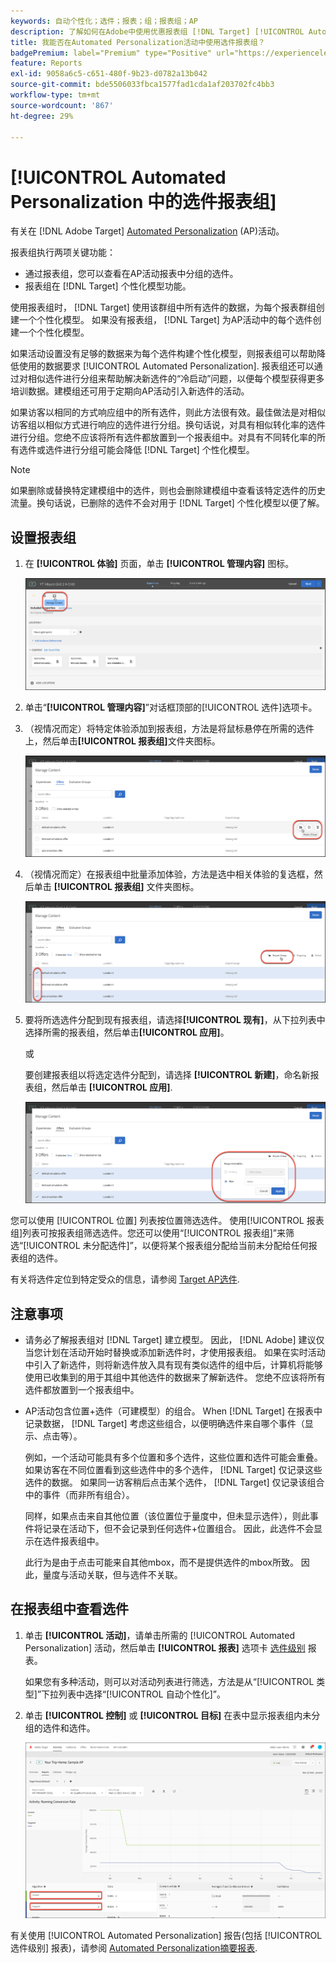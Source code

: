 ```yaml
---
keywords: 自动个性化；选件；报表；组；报表组；AP
description: 了解如何在Adobe中使用优惠报表组 [!DNL Target] [!UICONTROL Automated Personalization] 活动。
title: 我能否在Automated Personalization活动中使用选件报表组？
badgePremium: label="Premium" type="Positive" url="https://experienceleague.adobe.com/docs/target/using/introduction/intro.html?lang=en#premium newtab=true" tooltip="See what's included in Target Premium."
feature: Reports
exl-id: 9058a6c5-c651-480f-9b23-d0782a13b042
source-git-commit: bde5506033fbca1577fad1cda1af203702fc4bb3
workflow-type: tm+mt
source-wordcount: '867'
ht-degree: 29%

---
```


# [!UICONTROL Automated Personalization 中的选件报表组]

有关在 [!DNL Adobe Target] [Automated Personalization](/help/main/c-activities/t-automated-personalization/automated-personalization.md) (AP)活动。

报表组执行两项关键功能：

* 通过报表组，您可以查看在AP活动报表中分组的选件。
* 报表组在 [!DNL Target] 个性化模型功能。

使用报表组时， [!DNL Target] 使用该群组中所有选件的数据，为每个报表群组创建一个个性化模型。 如果没有报表组， [!DNL Target] 为AP活动中的每个选件创建一个个性化模型。

如果活动设置没有足够的数据来为每个选件构建个性化模型，则报表组可以帮助降低使用的数据要求 [!UICONTROL Automated Personalization]. 报表组还可以通过对相似选件进行分组来帮助解决新选件的“冷启动”问题，以便每个模型获得更多培训数据。建模组还可用于定期向AP活动引入新选件的活动。

如果访客以相同的方式响应组中的所有选件，则此方法很有效。最佳做法是对相似访客组以相似方式进行响应的选件进行分组。换句话说，对具有相似转化率的选件进行分组。您绝不应该将所有选件都放置到一个报表组中。对具有不同转化率的所有选件或选件进行分组可能会降低 [!DNL Target] 个性化模型。

>[!NOTE]
>
>如果删除或替换特定建模组中的选件，则也会删除建模组中查看该特定选件的历史流量。换句话说，已删除的选件不会对用于 [!DNL Target] 个性化模型以便了解。

## 设置报表组

1. 在 **[!UICONTROL 体验]** 页面，单击 **[!UICONTROL 管理内容]** 图标。

   ![“管理内容”图标](/help/main/c-reports/assets/ap_manage_content.png)

1. 单击“**[!UICONTROL 管理内容]**”对话框顶部的[!UICONTROL 选件]选项卡。
1. （视情况而定）将特定体验添加到报表组，方法是将鼠标悬停在所需的选件上，然后单击&#x200B;**[!UICONTROL 报表组]**&#x200B;文件夹图标。

   ![“报表组”图标](/help/main/c-reports/assets/ap_manage_content_2.png)

1. （视情况而定）在报表组中批量添加体验，方法是选中相关体验的复选框，然后单击 **[!UICONTROL 报表组]** 文件夹图标。

   ![“报表组”图标](/help/main/c-reports/assets/ap_manage_content_3.png)

1. 要将所选选件分配到现有报表组，请选择&#x200B;**[!UICONTROL 现有]**，从下拉列表中选择所需的报表组，然后单击&#x200B;**[!UICONTROL 应用]**。

   或

   要创建报表组以将选定选件分配到，请选择 **[!UICONTROL 新建]**，命名新报表组，然后单击 **[!UICONTROL 应用]**.

   ![用于创建新报表组的新图标](/help/main/c-reports/assets/ap_reporting_groups.png)

您可以使用 [!UICONTROL 位置] 列表按位置筛选选件。 使用[!UICONTROL 报表组]列表可按报表组筛选选件。您还可以使用“[!UICONTROL 报表组]”来筛选“[!UICONTROL 未分配选件]”，以便将某个报表组分配给当前未分配给任何报表组的选件。

有关将选件定位到特定受众的信息，请参阅 [Target AP选件](/help/main/c-activities/t-automated-personalization/ap-target-offers.md#task_F207ED7A41B84FD39BB6FCBFABF4B23E).

## 注意事项

* 请务必了解报表组对 [!DNL Target] 建立模型。 因此， [!DNL Adobe] 建议仅当您计划在活动开始时替换或添加新选件时，才使用报表组。 如果在实时活动中引入了新选件，则将新选件放入具有现有类似选件的组中后，计算机将能够使用已收集到的用于其组中其他选件的数据来了解新选件。 您绝不应该将所有选件都放置到一个报表组中。

* AP活动包含位置+选件（可建模型）的组合。 When [!DNL Target] 在报表中记录数据， [!DNL Target] 考虑这些组合，以便明确选件来自哪个事件（显示、点击等）。

   例如，一个活动可能具有多个位置和多个选件，这些位置和选件可能会重叠。 如果访客在不同位置看到这些选件中的多个选件， [!DNL Target] 仅记录这些选件的数据。 如果同一访客稍后点击某个选件， [!DNL Target] 仅记录该组合中的事件（而非所有组合）。

   同样，如果点击来自其他位置（该位置位于量度中，但未显示选件），则此事件将记录在活动下，但不会记录到任何选件+位置组合。 因此，此选件不会显示在选件报表组中。

   此行为是由于点击可能来自其他mbox，而不是提供选件的mbox所致。 因此，量度与活动关联，但与选件不关联。

## 在报表组中查看选件

1. 单击 **[!UICONTROL 活动]**，请单击所需的 [!UICONTROL Automated Personalization] 活动，然后单击 **[!UICONTROL 报表]** 选项卡 [选件级别](/help/main/c-reports/personalization-reports/reports-ap.md) 报表。

   如果您有多种活动，则可以对活动列表进行筛选，方法是从“[!UICONTROL 类型]”下拉列表中选择“[!UICONTROL 自动个性化]”。

1. 单击 **[!UICONTROL 控制]** 或 **[!UICONTROL 目标]** 在表中显示报表组内未分组的选件和选件。

   ![选件组：控制和目标](/help/main/c-reports/c-report-settings/assets/offer-groups.png)

有关使用 [!UICONTROL Automated Personalization] 报告(包括 [!UICONTROL 选件级别] 报表)，请参阅 [Automated Personalization摘要报表](/help/main/c-reports/personalization-reports/reports-ap.md).


